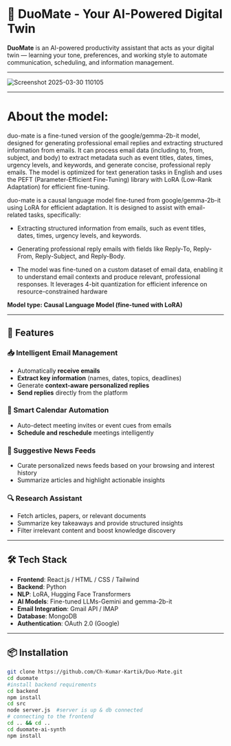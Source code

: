 # 🤖 DuoMate - Your AI-Powered Digital Twin

**DuoMate** is an AI-powered productivity assistant that acts as your digital twin — learning your tone, preferences, and working style to automate communication, scheduling, and information management.

---

![Screenshot 2025-03-30 110105](https://github.com/user-attachments/assets/27b066a9-0dd4-4f96-8985-24adb2e7b39f)

---
# **About the model:** 

duo-mate is a fine-tuned version of the google/gemma-2b-it model, designed for generating professional email replies and extracting structured information from emails. It can process email data (including to, from, subject, and body) to extract metadata such as event titles, dates, times, urgency levels, and keywords, and generate concise, professional reply emails. The model is optimized for text generation tasks in English and uses the PEFT (Parameter-Efficient Fine-Tuning) library with LoRA (Low-Rank Adaptation) for efficient fine-tuning.

duo-mate is a causal language model fine-tuned from google/gemma-2b-it using LoRA for efficient adaptation. It is designed to assist with email-related tasks, specifically:

- Extracting structured information from emails, such as event titles, dates, times, urgency levels, and keywords.

- Generating professional reply emails with fields like Reply-To, Reply-From, Reply-Subject, and Reply-Body.

- The model was fine-tuned on a custom dataset of email data, enabling it to understand email contexts and produce relevant, professional responses. It leverages 4-bit quantization for efficient inference on resource-constrained hardware

**Model type: Causal Language Model (fine-tuned with LoRA)**

---

## 🚀 Features

### 📥 Intelligent Email Management
- Automatically **receive emails**
- **Extract key information** (names, dates, topics, deadlines)
- Generate **context-aware personalized replies**
- **Send replies** directly from the platform

### 📅 Smart Calendar Automation
- Auto-detect meeting invites or event cues from emails
- **Schedule and reschedule** meetings intelligently

### 📰 Suggestive News Feeds
- Curate personalized news feeds based on your browsing and interest history
- Summarize articles and highlight actionable insights

### 🔍 Research Assistant
- Fetch articles, papers, or relevant documents
- Summarize key takeaways and provide structured insights
- Filter irrelevant content and boost knowledge discovery

---



## 🛠️ Tech Stack

- **Frontend**: React.js / HTML / CSS / Tailwind  
- **Backend**: Python  
- **NLP**: LoRA, Hugging Face Transformers  
- **AI Models**: Fine-tuned LLMs-Gemini and gemma-2b-it
- **Email Integration**: Gmail API / IMAP   
- **Database**: MongoDB  
- **Authentication**: OAuth 2.0 (Google)    

---

## 📦 Installation

```bash
git clone https://github.com/Ch-Kumar-Kartik/Duo-Mate.git
cd duomate
#install backend requirements
cd backend
npm install
cd src
node server.js  #server is up & db connected
# connecting to the frontend
cd .. && cd ..
cd duomate-ai-synth
npm install
